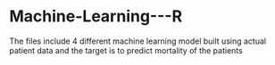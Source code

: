 # Machine-Learning---R
The files include 4 different machine learning model built using actual 
patient data and the target is to predict mortality of the patients
